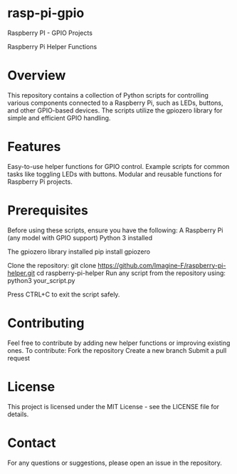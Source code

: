 # rasp-pi-gpio
Raspberry PI - GPIO Projects

Raspberry Pi Helper Functions

# Overview
This repository contains a collection of Python scripts for controlling various components connected to a Raspberry Pi, such as LEDs, buttons, and other GPIO-based devices. The scripts utilize the gpiozero library for simple and efficient GPIO handling.

# Features
Easy-to-use helper functions for GPIO control.
Example scripts for common tasks like toggling LEDs with buttons.
Modular and reusable functions for Raspberry Pi projects.

# Prerequisites
Before using these scripts, ensure you have the following:
A Raspberry Pi (any model with GPIO support)
Python 3 installed

The gpiozero library installed
pip install gpiozero

Clone the repository:
git clone https://github.com/Imagine-F/raspberry-pi-helper.git
cd raspberry-pi-helper
Run any script from the repository using:
python3 your_script.py

Press CTRL+C to exit the script safely.

# Contributing
Feel free to contribute by adding new helper functions or improving existing ones. To contribute:
Fork the repository
Create a new branch
Submit a pull request

# License
This project is licensed under the MIT License - see the LICENSE file for details.

# Contact
For any questions or suggestions, please open an issue in the repository.

